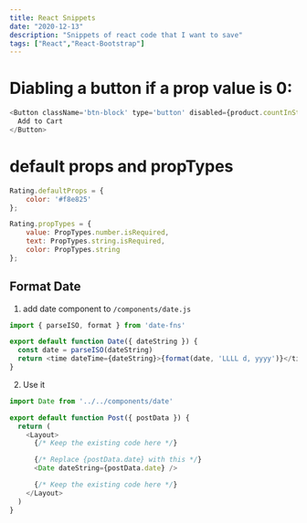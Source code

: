 ```yaml
---
title: React Snippets
date: "2020-12-13"
description: "Snippets of react code that I want to save"
tags: ["React","React-Bootstrap"]
---
```



# Diabling a button if a prop value is 0:

```js
<Button className='btn-block' type='button' disabled={product.countInStock === 0}>
  Add to Cart
</Button>
```



# default props and propTypes

```js 
Rating.defaultProps = {
	color: '#f8e825'
};

Rating.propTypes = {
	value: PropTypes.number.isRequired,
	text: PropTypes.string.isRequired,
	color: PropTypes.string
};
```

## Format Date

1. add date component to ``` /components/date.js ```

```js 
import { parseISO, format } from 'date-fns'

export default function Date({ dateString }) {
  const date = parseISO(dateString)
  return <time dateTime={dateString}>{format(date, 'LLLL d, yyyy')}</time>
}
```

2. Use it

```js
import Date from '../../components/date'

export default function Post({ postData }) {
  return (
    <Layout>
      {/* Keep the existing code here */}

      {/* Replace {postData.date} with this */}
      <Date dateString={postData.date} />

      {/* Keep the existing code here */}
    </Layout>
  )
}
```




